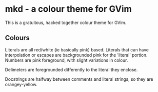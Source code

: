 mkd - a colour theme for GVim
===

This is a gratuitous, hacked together colour theme for GVim.

Colours
-------

Literals are all red/white (ie basically pink) based. Literals that can have interpolation or escapes are backgrounded pink for the 'literal' portion. Numbers are pink foreground, with slight variations in colour.

Delimeters are foregrounded differently to the literal they enclose.

Docstrings are halfway between comments and literal strings, so they are orangey-yellow.
